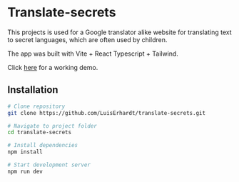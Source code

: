 # Translate-secrets

This projects is used for a Google translator alike website for translating text to secret languages, which are often used by children.

The app was built with Vite + React Typescript + Tailwind.

Click [here](https://luiserhardt.github.io/translate-secrets/) for a working demo.

## Installation

```bash
# Clone repository
git clone https://github.com/LuisErhardt/translate-secrets.git

# Navigate to project folder
cd translate-secrets

# Install dependencies
npm install

# Start development server
npm run dev
```
